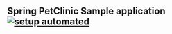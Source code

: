 ## Spring PetClinic Sample application [![setup automated](https://img.shields.io/badge/Gitpod-ready_to_code-orange?logo=gitpod)](https://gitpod.io/#https://github.com/Giga-team/car-dealership-system-api/edit/main/car-dealership-system-api) 
